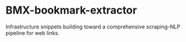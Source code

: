 # BMX-bookmark-extractor
Infrastructure snippets building toward a comprehensive scraping-NLP pipeline for web links.
